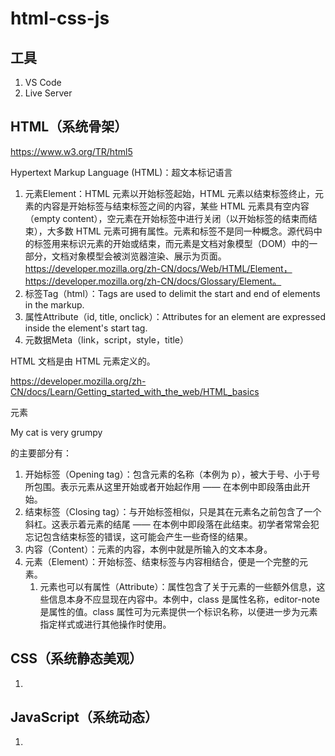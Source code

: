 # html-css-js

## 工具

1. VS Code
2. Live Server

## HTML（系统骨架）
https://www.w3.org/TR/html5

Hypertext Markup Language (HTML)：超文本标记语言

1. 元素Element：HTML 元素以开始标签起始，HTML 元素以结束标签终止，元素的内容是开始标签与结束标签之间的内容，某些 HTML 元素具有空内容（empty content），空元素在开始标签中进行关闭（以开始标签的结束而结束），大多数 HTML 元素可拥有属性。元素和标签不是同一种概念。源代码中的标签用来标识元素的开始或结束，而元素是文档对象模型（DOM）中的一部分，文档对象模型会被浏览器渲染、展示为页面。https://developer.mozilla.org/zh-CN/docs/Web/HTML/Element，https://developer.mozilla.org/zh-CN/docs/Glossary/Element。
2. 标签Tag（html）：Tags are used to delimit the start and end of elements in the markup.
3. 属性Attribute（id, title, onclick）：Attributes for an element are expressed inside the element's start tag.
4. 元数据Meta（link，script，style，title）

HTML 文档是由 HTML 元素定义的。

https://developer.mozilla.org/zh-CN/docs/Learn/Getting_started_with_the_web/HTML_basics

元素<p class="editor-note">My cat is very grumpy</p>的主要部分有：
1. 开始标签（Opening tag）：包含元素的名称（本例为 p），被大于号、小于号所包围。表示元素从这里开始或者开始起作用 —— 在本例中即段落由此开始。
2. 结束标签（Closing tag）：与开始标签相似，只是其在元素名之前包含了一个斜杠。这表示着元素的结尾 —— 在本例中即段落在此结束。初学者常常会犯忘记包含结束标签的错误，这可能会产生一些奇怪的结果。
3. 内容（Content）：元素的内容，本例中就是所输入的文本本身。
4. 元素（Element）：开始标签、结束标签与内容相结合，便是一个完整的元素。
    1. 元素也可以有属性（Attribute）：属性包含了关于元素的一些额外信息，这些信息本身不应显现在内容中。本例中，class 是属性名称，editor-note 是属性的值。class 属性可为元素提供一个标识名称，以便进一步为元素指定样式或进行其他操作时使用。

## CSS（系统静态美观）

1. 

## JavaScript（系统动态）

1. 
